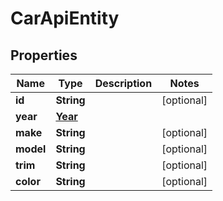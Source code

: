 
# CarApiEntity

## Properties
Name | Type | Description | Notes
------------ | ------------- | ------------- | -------------
**id** | **String** |  |  [optional]
**year** | [**Year**](Year.md) |  | 
**make** | **String** |  |  [optional]
**model** | **String** |  |  [optional]
**trim** | **String** |  |  [optional]
**color** | **String** |  |  [optional]



